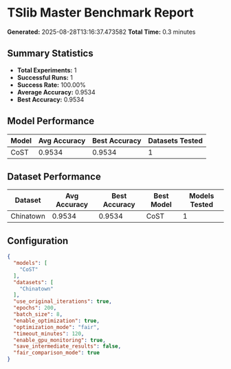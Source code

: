 # TSlib Master Benchmark Report

**Generated:** 2025-08-28T13:16:37.473582
**Total Time:** 0.3 minutes

## Summary Statistics

- **Total Experiments:** 1
- **Successful Runs:** 1
- **Success Rate:** 100.00%
- **Average Accuracy:** 0.9534
- **Best Accuracy:** 0.9534

## Model Performance

| Model | Avg Accuracy | Best Accuracy | Datasets Tested |
|-------|-------------|---------------|----------------|
| CoST | 0.9534 | 0.9534 | 1 |

## Dataset Performance

| Dataset | Avg Accuracy | Best Accuracy | Best Model | Models Tested |
|---------|-------------|---------------|------------|---------------|
| Chinatown | 0.9534 | 0.9534 | CoST | 1 |

## Configuration

```json
{
  "models": [
    "CoST"
  ],
  "datasets": [
    "Chinatown"
  ],
  "use_original_iterations": true,
  "epochs": 200,
  "batch_size": 8,
  "enable_optimization": true,
  "optimization_mode": "fair",
  "timeout_minutes": 120,
  "enable_gpu_monitoring": true,
  "save_intermediate_results": false,
  "fair_comparison_mode": true
}
```
